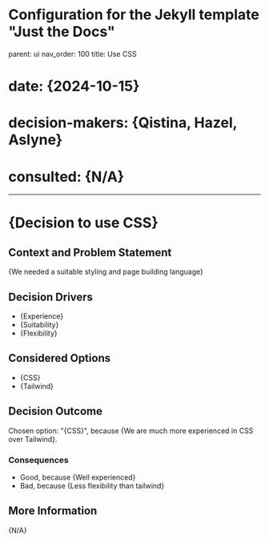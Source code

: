 # Configuration for the Jekyll template "Just the Docs"
parent: ui
nav_order: 100
title: Use CSS

# date: {2024-10-15}
# decision-makers: {Qistina, Hazel, Aslyne}
# consulted: {N/A}
---

# {Decision to use CSS}

## Context and Problem Statement

{We needed a suitable styling and page building language}

<!-- This is an optional element. Feel free to remove. -->
## Decision Drivers

* {Experience}
* {Suitability}
* {Flexibility}

## Considered Options

* {CSS}
* {Tailwind}

## Decision Outcome

Chosen option: "{CSS}", because {We are much more experienced in CSS over Tailwind}.

<!-- This is an optional element. Feel free to remove. -->
### Consequences

* Good, because {Well experienced}
* Bad, because {Less flexibility than tailwind}

## More Information

{N/A}
